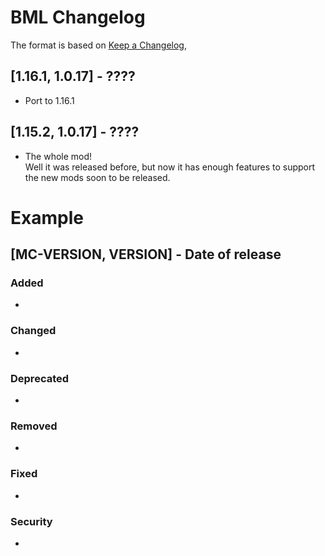 # BML Changelog
The format is based on [Keep a Changelog](https://keepachangelog.com/en/1.0.0/),

## [1.16.1, 1.0.17] - ????
- Port to 1.16.1

## [1.15.2, 1.0.17] - ????
- The whole mod!  
Well it was released before, but now it has enough features to support the new mods soon to be released.

# Example
## [MC-VERSION, VERSION] - Date of release
### Added
- 
### Changed
- 
### Deprecated
- 
### Removed
- 
### Fixed
- 
### Security
- 